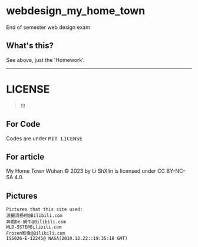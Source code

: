 # webdesign_my_home_town
End of semester web design exam

## What's this?

See above, just the 'Homework'.

---

# LICENSE

> !!!

## For Code

Codes are under <kbd>MIT LICENSE</kbd>

## For article

My Home Town Wuhan © 2023 by Li ShXlin is licensed under CC BY-NC-SA 4.0.

## Pictures

```
Pictures that this site used:
浪摄流杨柯@Bilibili.com
奔跑De-蜗牛@Bilibili.com
WLD-SS7E@Bilibili.com
Frozen影像@Bilibili.com
ISS026-E-12245@ NASA(2010.12.22::19:35:18 GMT)
```
